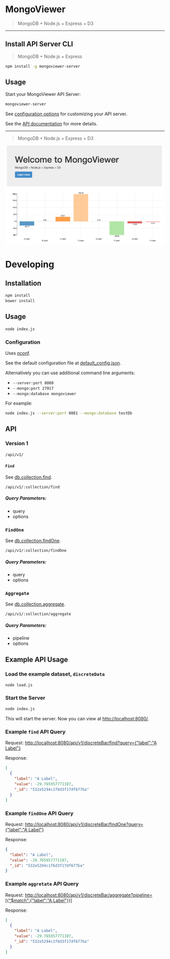 MongoViewer
===========

> MongoDB + Node.js + Express + D3

-----

## Install API Server CLI

> MongoDB + Node.js + Express

```bash
npm install -g mongoviewer-server
```

## Usage

Start your MongoViewer API Server:

```bash
mongoviewer-server
```

See [configuration options](https://github.com/Glavin001/MongoViewer#configuration) for customizing your API server.

See the [API documentation](https://github.com/Glavin001/MongoViewer#api) for more details.



-----

> MongoDB + Node.js + Express + D3

![screenshot](https://raw.githubusercontent.com/Glavin001/MongoViewer/master/screenshots/main.png)


# Developing

## Installation

```bash
npm install
bower install
```

## Usage

```bash
node index.js
```

### Configuration

Uses [nconf](https://github.com/flatiron/nconf).

See the default configuration file at [default_config.json](https://github.com/Glavin001/MongoViewer/blob/master/default_config.json).

Alternatively you can use additional command line arguments:
- `--server:port 8080`
- `--mongo:port 27017`
- `--mongo:database mongoviewer`

For example:

```bash
node index.js --server:port 8081 --mongo:database testDb
```

## API

### Version 1

```
/api/v1/
```

#### `Find`

See [db.collection.find](http://mongodb.github.io/node-mongodb-native/api-generated/collection.html#find).

```
/api/v1/:collection/find
```

##### Query Parameters:
- query
- options

### `FindOne`

See [db.collection.findOne](http://mongodb.github.io/node-mongodb-native/api-generated/collection.html#findone).

```
/api/v1/:collection/findOne
```

##### Query Parameters:
- query
- options

### `Aggregate`

See [db.collection.aggregate](http://mongodb.github.io/node-mongodb-native/api-generated/collection.html#aggregate).

```
/api/v1/:collection/aggregate
```

##### Query Parameters:
- pipeline
- options

## Example API Usage

### Load the example dataset, `discreteData`

```
node load.js
```

### Start the Server

```bash
node index.js
```

This will start the server. Now you can view at [http://localhost:8080/](http://localhost:8080/).

### Example `find` API Query

Request: [http://localhost:8080/api/v1/discreteBar/find?query={"label":"A Label"}](http://localhost:8080/api/v1/discreteBar/find?query={%22label%22:%22A%20Label%22})

Response:

```json
[
  {
    "label": "A Label",
    "value": -29.765957771107,
    "_id": "532e5294c1f6d3f17df677ba"
  }
]
```


### Example `findOne` API Query

Request: [http://localhost:8080/api/v1/discreteBar/findOne?query={"label":"A Label"}](http://localhost:8080/api/v1/discreteBar/findOne?query={%22label%22:%22A%20Label%22})

Response:

```json
{
  "label": "A Label",
  "value": -29.765957771107,
  "_id": "532e5294c1f6d3f17df677ba"
}
```


### Example `aggretate` API Query

Request: [http://localhost:8080/api/v1/discreteBar/aggregate?pipeline=[{"$match":{"label":"A Label"}}]](http://localhost:8080/api/v1/discreteBar/aggregate?pipeline=[{%22$match%22:{%22label%22:%22A%20Label%22}}])

Response:

```json
[
  {
    "label": "A Label",
    "value": -29.765957771107,
    "_id": "532e5294c1f6d3f17df677ba"
  }
]
```

